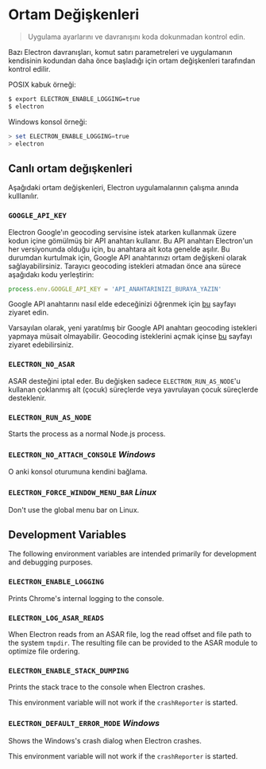 # Ortam Değişkenleri

> Uygulama ayarlarını ve davranışını koda dokunmadan kontrol edin.

Bazı Electron davranışları, komut satırı parametreleri ve uygulamanın kendisinin kodundan daha önce başladığı için ortam değişkenleri tarafından kontrol edilir.

POSIX kabuk örneği:

```bash
$ export ELECTRON_ENABLE_LOGGING=true
$ electron
```

Windows konsol örneği:

```powershell
> set ELECTRON_ENABLE_LOGGING=true
> electron
```

## Canlı ortam değışkenleri

Aşağıdaki ortam değişkenleri, Electron uygulamalarının çalışma anında kulllanılır.

### `GOOGLE_API_KEY`

Electron Google'ın geocoding servisine istek atarken kullanmak üzere kodun içine gömülmüş bir API anahtarı kullanır. Bu API anahtarı Electron'un her versiyonunda olduğu için, bu anahtara ait kota genelde aşılır. Bu durumdan kurtulmak için, Google API anahtarınızı ortam değişkeni olarak sağlayabilirsiniz. Tarayıcı geocoding istekleri atmadan önce ana sürece aşağıdakı kodu yerleştirin:

```javascript
process.env.GOOGLE_API_KEY = 'API_ANAHTARINIZI_BURAYA_YAZIN'
```

Google API anahtarını nasıl elde edeceğinizi öğrenmek için [bu](https://www.chromium.org/developers/how-tos/api-keys) sayfayı ziyaret edin.

Varsayılan olarak, yeni yaratılmış bir Google API anahtarı geocoding istekleri yapmaya müsait olmayabilir. Geocoding isteklerini açmak içinse [bu](https://console.developers.google.com/apis/api/geolocation/overview) sayfayı ziyaret edebilirsiniz.

### `ELECTRON_NO_ASAR`

ASAR desteğini iptal eder. Bu değişken sadece `ELECTRON_RUN_AS_NODE`'u kullanan çoklanmış alt (çocuk) süreçlerde veya yavrulayan çocuk süreçlerde desteklenir.

### `ELECTRON_RUN_AS_NODE`

Starts the process as a normal Node.js process.

### `ELECTRON_NO_ATTACH_CONSOLE` *Windows*

O anki konsol oturumuna kendini bağlama.

### `ELECTRON_FORCE_WINDOW_MENU_BAR` *Linux*

Don't use the global menu bar on Linux.

## Development Variables

The following environment variables are intended primarily for development and debugging purposes.

### `ELECTRON_ENABLE_LOGGING`

Prints Chrome's internal logging to the console.

### `ELECTRON_LOG_ASAR_READS`

When Electron reads from an ASAR file, log the read offset and file path to the system `tmpdir`. The resulting file can be provided to the ASAR module to optimize file ordering.

### `ELECTRON_ENABLE_STACK_DUMPING`

Prints the stack trace to the console when Electron crashes.

This environment variable will not work if the `crashReporter` is started.

### `ELECTRON_DEFAULT_ERROR_MODE` *Windows*

Shows the Windows's crash dialog when Electron crashes.

This environment variable will not work if the `crashReporter` is started.